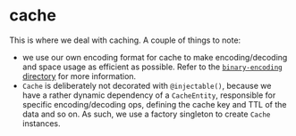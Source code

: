 # cache

This is where we deal with caching. A couple of things to note:
- we use our own encoding format for cache to make encoding/decoding and space usage as efficient as possible.
Refer to the [`binary-encoding` directory](../binary-encoding)
for more information.
- `Cache` is deliberately not decorated with `@injectable()`, because we have a rather dynamic dependency
of a `CacheEntity`, responsible for specific encoding/decoding ops, defining the cache key and TTL of the
data and so on. As such, we use a factory singleton to create `Cache` instances.
